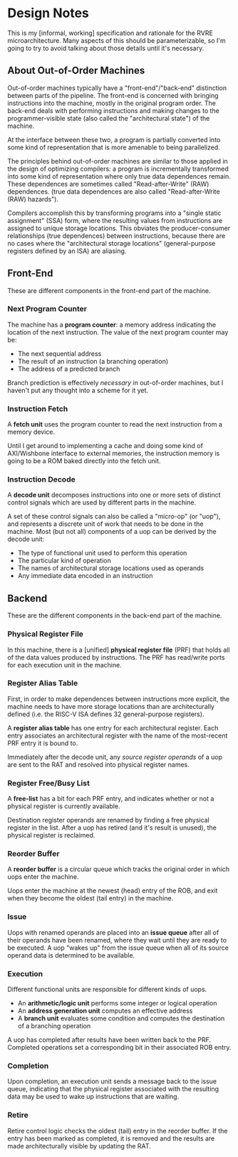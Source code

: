 
# Design Notes

This is my [informal, working] specification and rationale for the RVRE 
microarchitecture. Many aspects of this should be parameterizable, so I'm 
going to try to avoid talking about those details until it's necessary.

## About Out-of-Order Machines

Out-of-order machines typically have a "front-end"/"back-end" distinction 
between parts of the pipeline. The front-end is concerned with bringing
instructions into the machine, mostly in the original program order.
The back-end deals with performing instructions and making changes to the 
programmer-visible state (also called the "architectural state") of the 
machine.

At the interface between these two, a program is partially converted into some 
kind of representation that is more amenable to being parallelized.

The principles behind out-of-order machines are similar to those applied in
the design of optimizing compilers: a program is incrementally transformed 
into some kind of representation where only true data dependences remain.
These dependences are sometimes called "Read-after-Write" (RAW) dependences.
(true data dependences are also called "Read-after-Write (RAW) hazards").

Compilers accomplish this by transforming programs into a "single static 
assignment" (SSA) form, where the resulting values from instructions are 
assigned to unique storage locations. This obviates the producer-consumer 
relationships (true dependences) between instructions, because there are no 
cases where the "architectural storage locations" (general-purpose registers 
defined by an ISA) are aliasing. 

## Front-End

These are different components in the front-end part of the machine.

### Next Program Counter 
The machine has a **program counter**: a memory address indicating the
location of the next instruction. The value of the next program counter
may be:

- The next sequential address
- The result of an instruction (a branching operation)
- The address of a predicted branch

Branch prediction is effectively *necessary* in out-of-order machines, but I 
haven't put any thought into a scheme for it yet.

### Instruction Fetch
A **fetch unit** uses the program counter to read the next instruction from a 
memory device. 

Until I get around to implementing a cache and doing some kind of AXI/Wishbone 
interface to external memories, the instruction memory is going to be a ROM 
baked directly into the fetch unit.

### Instruction Decode
A **decode unit** decomposes instructions into one or more sets of distinct 
control signals which are used by different parts in the machine. 

A set of these control signals can also be called a "micro-op" (or "uop"), and 
represents a discrete unit of work that needs to be done in the machine.
Most (but not all) components of a uop can be derived by the decode unit:

- The type of functional unit used to perform this operation
- The particular kind of operation
- The names of architectural storage locations used as operands
- Any immediate data encoded in an instruction

## Backend

These are the different components in the back-end part of the machine.

### Physical Register File
In this machine, there is a [unified] **physical register file** (PRF) that 
holds all of the data values produced by instructions. The PRF has read/write
ports for each execution unit in the machine.

### Register Alias Table
First, in order to make dependences between instructions more explicit, the 
machine needs to have more storage locations than are architecturally defined 
(i.e. the RISC-V ISA defines 32 general-purpose registers).

A **register alias table** has one entry for each architectural register.
Each entry associates an architectural register with the name of the 
most-recent PRF entry it is bound to.

Immediately after the decode unit, any *source register operands* of a uop are 
sent to the RAT and resolved into physical register names.

### Register Free/Busy List
A **free-list** has a bit for each PRF entry, and indicates whether or not
a physical register is currently available. 

Destination register operands are renamed by finding a free physical register
in the list. After a uop has retired (and it's result is unused), the physical
register is reclaimed.

### Reorder Buffer
A **reorder buffer** is a circular queue which tracks the original order
in which uops enter the machine. 

Uops enter the machine at the newest (head) entry of the ROB, and exit when 
they become the oldest (tail entry) in the machine.

### Issue
Uops with renamed operands are placed into an **issue queue** after all of
their operands have been renamed, where they wait until they are ready to be 
executed. A uop "wakes up" from the issue queue when all of its source operand 
data is determined to be available.

### Execution
Different functional units are responsible for different kinds of uops.

- An **arithmetic/logic unit** performs some integer or logical operation
- An **address generation unit** computes an effective address
- A **branch unit** evaluates some condition and computes the destination of 
  a branching operation

A uop has completed after results have been written back to the PRF.
Completed operations set a corresponding bit in their associated ROB entry.

### Completion

Upon completion, an execution unit sends a message back to the issue queue,
indicating that the physical register associated with the resulting data
may be used to wake up instructions that are waiting.

### Retire
Retire control logic checks the oldest (tail) entry in the reorder buffer. 
If the entry has been marked as completed, it is removed and the results are 
made architecturally visible by updating the RAT.



